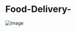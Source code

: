 # Food-Delivery-

![Image](https://github.com/user-attachments/assets/4c72bcf6-491a-48d2-a4bd-1e202f8104ec)
